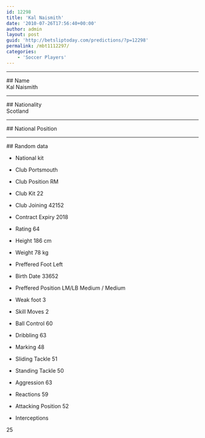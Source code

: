 ```yaml
---
id: 12298
title: 'Kal Naismith'
date: '2010-07-26T17:56:40+00:00'
author: admin
layout: post
guid: 'http://betsliptoday.com/predictions/?p=12298'
permalink: /mbt1112297/
categories:
    - 'Soccer Players'
---
```


- - - - - -

\## Name  
 Kal Naismith

- - - - - -

\## Nationality  
 Scotland

- - - - - -

\## National Position

- - - - - -

\## Random data

- National kit
- Club
 Portsmouth

- Club Position
 RM

- Club Kit
 22

- Club Joining
 42152

- Contract Expiry
 2018

- Rating
 64

- Height
 186 cm

- Weight
 78 kg

- Preffered Foot
 Left

- Birth Date
 33652

- Preffered Position
 LM/LB Medium / Medium

- Weak foot
 3

- Skill Moves
 2

- Ball Control
 60

- Dribbling
 63

- Marking
 48

- Sliding Tackle
 51

- Standing Tackle
 50

- Aggression
 63

- Reactions
 59

- Attacking Position
 52

- Interceptions

 25